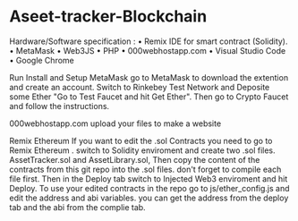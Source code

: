 # Aseet-tracker-Blockchain
Hardware/Software specification :
•	Remix IDE for smart contract (Solidity).
•	MetaMask
•	Web3JS
•	PHP
•	000webhostapp.com
•	Visual Studio Code
•	Google Chrome 

Run
Install and Setup MetaMask
go to MetaMask to download the extention and create an account. Switch to Rinkebey Test Network and Deposite some Ether "Go to Test Faucet and hit Get Ether". Then go to Crypto Faucet and follow the instructions.

000webhostapp.com
upload your files to make a website

Remix Ethereum
If you want to edit the .sol Contracts you need to go to Remix Ethereum . switch to Solidity enviroment and create two .sol files. AssetTracker.sol and AssetLibrary.sol, Then copy the content of the contracts from this git repo into the .sol files. don't forget to compile each file first. Then in the Deploy tab switch to Injected Web3 enviroment and hit Deploy. To use your edited contracts in the repo go to js/ether_config.js and edit the address and abi variables. you can get the address from the deploy tab and the abi from the complie tab.
